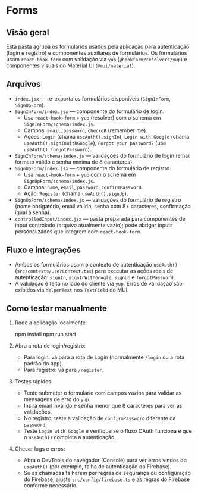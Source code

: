  # Forms

## Visão geral

Esta pasta agrupa os formulários usados pela aplicação para autenticação (login e registro) e componentes auxiliares de formulários. Os formulários usam `react-hook-form` com validação via `yup` (`@hookform/resolvers/yup`) e componentes visuais do Material UI (`@mui/material`).

## Arquivos

- `index.jsx` — re-exporta os formulários disponíveis (`SignInForm`, `SignUpForm`).
- `SignInForm/index.jsx` — componente do formulário de login.
  - Usa `react-hook-form` + `yup` (resolver) com o schema em `SignInForm/schema/index.js`.
  - Campos: `email`, `password`, `checkdB` (remember me).
  - Ações: `Login` (chama `useAuth().signIn`), `Login with Google` (chama `useAuth().signInWithGoogle`), `Forgot your password?` (usa `useAuth().forgotPassword`).
- `SignInForm/schema/index.js` — validações do formulário de login (email formato válido e senha mínima de 8 caracteres).
- `SignUpForm/index.jsx` — componente do formulário de registro.
  - Usa `react-hook-form` + `yup` com o schema em `SignUpForm/schema/index.js`.
  - Campos: `name`, `email`, `password`, `confirmPassword`.
  - Ação: `Register` (chama `useAuth().signUp`).
- `SignUpForm/schema/index.js` — validações do formulário de registro (nome obrigatório, email válido, senha com 8+ caracteres, confirmação igual à senha).
- `controlledInput/index.jsx` — pasta preparada para componentes de input controlado (arquivo atualmente vazio); pode abrigar inputs personalizados que integrem com `react-hook-form`.

## Fluxo e integrações

- Ambos os formulários usam o contexto de autenticação `useAuth()` (`src/contexts/UserContext.tsx`) para executar as ações reais de autenticação: `signIn`, `signInWithGoogle`, `signUp` e `forgotPassword`.
- A validação é feita no lado do cliente via `yup`. Erros de validação são exibidos via `helperText` nos `TextField` do MUI.

## Como testar manualmente

1. Rode a aplicação localmente:

   npm install
   npm run start

2. Abra a rota de login/registro:
   - Para login: vá para a rota de Login (normalmente `/login` ou a rota padrão do app).
   - Para registro: vá para `/register`.

3. Testes rápidos:
   - Tente submeter o formulário com campos vazios para validar as mensagens de erro do `yup`.
   - Insira email inválido e senha menor que 8 caracteres para ver as validações.
   - No registro, teste a validação de `confirmPassword` diferente da `password`.
   - Teste `Login with Google` e verifique se o fluxo OAuth funciona e que o `useAuth()` completa a autenticação.

4. Checar logs e erros:
   - Abra o DevTools do navegador (Console) para ver erros vindos do `useAuth()` (por exemplo, falha de autenticação do Firebase).
   - Se as chamadas falharem por regras de segurança ou configuração do Firebase, ajuste `src/config/firebase.ts` e as regras do Firebase conforme necessário.

